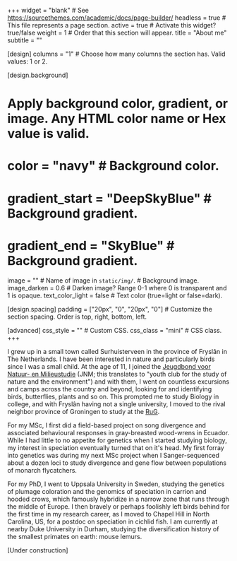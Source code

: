 +++
widget = "blank"  # See https://sourcethemes.com/academic/docs/page-builder/
headless = true  # This file represents a page section.
active = true # Activate this widget? true/false
weight = 1  # Order that this section will appear.
title = "About me"
subtitle = ""

[design]
  columns = "1" # Choose how many columns the section has. Valid values: 1 or 2.

[design.background]
  # Apply background color, gradient, or image. Any HTML color name or Hex value is valid.
  # color = "navy" # Background color.
  # gradient_start = "DeepSkyBlue" # Background gradient.
  # gradient_end = "SkyBlue" # Background gradient.
  image = ""  # Name of image in `static/img/`. # Background image.
  image_darken = 0.6  # Darken image? Range 0-1 where 0 is transparent and 1 is opaque.
  text_color_light = false # Text color (true=light or false=dark).

[design.spacing]
  padding = ["20px", "0", "20px", "0"] # Customize the section spacing. Order is top, right, bottom, left.

[advanced]
 css_style = "" # Custom CSS. 
 css_class = "mini" # CSS class.
+++

I grew up in a small town called Surhuisterveen in the province of Fryslân in The Netherlands. I have been interested in nature and particularly birds since I was a small child. At the age of 11, I joined the [Jeugdbond voor Natuur- en Milieustudie](https://www.jnm.nl/) (JNM; this translates to "youth club for the study of nature and the environment") and with them, I went on countless excursions and camps across the country and beyond, looking for and identifying birds, butterflies, plants and so on. This prompted me to study Biology in college, and with Fryslân having not a single university, I moved to the rival neighbor province of Groningen to study at the [RuG](https://www.rug.nl/?lang=en).

For my MSc, I first did a field-based project on song divergence and associated behavioural responses in gray-breasted wood-wrens in Ecuador. While I had little to no appetite for genetics when I started studying biology, my interest in speciation eventually turned that on it's head. My first forray into genetics was during my next MSc project when I Sanger-sequenced about a dozen loci to study divergence and gene flow between populations of monarch flycatchers.

For my PhD, I went to Uppsala University in Sweden, studying the genetics of plumage coloration and the genomics of speciation in carrion and hooded crows, which famously hybridize in a narrow zone that runs through the middle of Europe. I then bravely or perhaps foolishly left birds behind for the first time in my research career, as I moved to Chapel Hill in North Carolina, US, for a postdoc on speciation in cichlid fish. I am currently at nearby Duke University in Durham, studying the diversification history of the smallest primates on earth: mouse lemurs.

[Under construction]
